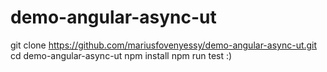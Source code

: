 # demo-angular-async-ut
git clone https://github.com/mariusfovenyessy/demo-angular-async-ut.git
cd demo-angular-async-ut
npm install
npm run test
:)



